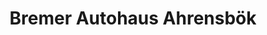 ---
title: "Bremer Autohaus Ahrensbök"
url: /ahrensboek/bremer-autohaus-ahrensboek/
shop: Autowerkstatt
---